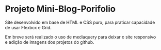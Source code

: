 # Projeto Mini-Blog-Porifolio

Site desenvolvido em base de HTML e CSS puro, para praticar capacidade de usar Flexbox e Grid.

Em breve será realizado o uso de mediaquery para deixar o site responsivo e adição de imagens dos projetos do github.